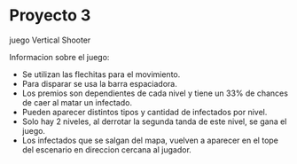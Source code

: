 # Proyecto 3 
juego Vertical Shooter

Informacion sobre el juego:
- Se utilizan las flechitas para el movimiento.
- Para disparar se usa la barra espaciadora.
- Los premios son dependientes de cada nivel y tiene un 33% de chances de caer al matar un infectado.
- Pueden aparecer distintos tipos y cantidad de infectados por nivel.
- Solo hay 2 niveles, al derrotar la segunda tanda de este nivel, se gana el juego.
- Los infectados que se salgan del mapa, vuelven a aparecer en el tope del escenario en direccion cercana al jugador.
